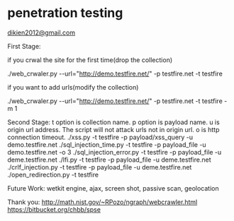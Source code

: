 penetration testing
===================

dikien2012@gmail.com

First Stage:

if you crwal the site for the first time(drop the collection)

./web_crwaler.py --url="http://demo.testfire.net/" -p testfire.net -t testfire


if you want to add urls(modify the collection)

./web_crwaler.py --url="http://demo.testfire.net/" -p testfire.net -t testfire -m 1

Second Stage:
t option is collection name.
p option is payload name.
u is origin url address. The script will not attack urls not in origin url.
o is http connection timeout.
./xss.py -t testfire -p payload/xss_query -u demo.testfire.net
./sql_injection_time.py -t testfire -p payload_file -u demo.testfire.net -o 3
./sql_injection_error.py -t testfire -p payload_file -u deme.testfire.net
./lfi.py -t testfire -p payload_file -u deme.testfire.net
./crlf_injection.py -t testfire -p payload_file -u deme.testfire.net
./open_redirection.py -t testfire

Future Work:
wetkit engine, ajax, screen shot, passive scan, geolocation

Thank you:
http://math.nist.gov/~RPozo/ngraph/webcrawler.html
https://bitbucket.org/chbb/spse
